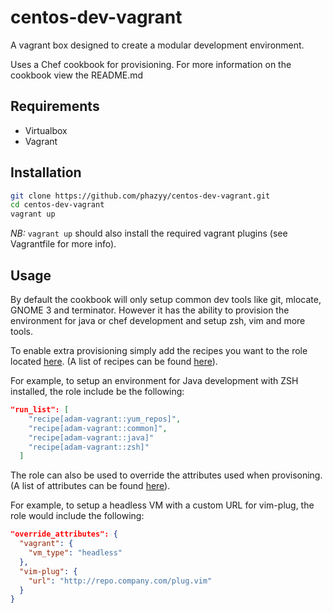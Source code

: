 # centos-dev-vagrant
A vagrant box designed to create a modular development environment.

Uses a Chef cookbook for provisioning.
For more information on the cookbook view the README.md

## Requirements
* Virtualbox
* Vagrant

## Installation
```bash
git clone https://github.com/phazyy/centos-dev-vagrant.git
cd centos-dev-vagrant
vagrant up
```
*NB:* `vagrant up` should also install the required vagrant plugins 
(see Vagrantfile for more info).

## Usage
By default the cookbook will only setup common dev tools like git, mlocate, 
GNOME 3 and terminator. However it has the ability to provision the environment 
for java or chef development and setup zsh, vim and more tools.

To enable extra provisioning simply add the recipes you want to the role located 
[here](provision/role/vagrant.json). 
(A list of recipes can be found [here](provision/adam-vagrant/README.md)).

For example, to setup an environment for Java development with ZSH installed, 
the role include be the following:
```json
"run_list": [
    "recipe[adam-vagrant::yum_repos]",
    "recipe[adam-vagrant::common]",
    "recipe[adam-vagrant::java]"
    "recipe[adam-vagrant::zsh]"
  ]
```

The role can also be used to override the attributes used when provisoning.
(A list of attributes can be found [here](provision/adam-vagrant/README.md)).

For example, to setup a headless VM with a custom URL for vim-plug, the role
would include the following:
```json
"override_attributes": {
  "vagrant": {
    "vm_type": "headless"
  },
  "vim-plug": {
    "url": "http://repo.company.com/plug.vim"
  }
}
```

